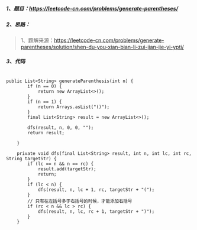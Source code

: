 ##### 1、题目：https://leetcode-cn.com/problems/generate-parentheses/
##### 2、思路：
> 1、题解来源：https://leetcode-cn.com/problems/generate-parentheses/solution/shen-du-you-xian-bian-li-zui-jian-jie-yi-ypti/
##### 3、代码
```

public List<String> generateParenthesis(int n) {
        if (n == 0) {
            return new ArrayList<>();
        }
        if (n == 1) {
            return Arrays.asList("()");
        }
        final List<String> result = new ArrayList<>();

        dfs(result, n, 0, 0, "");
        return result;

    }

    private void dfs(final List<String> result, int n, int lc, int rc, String targetStr) {
        if (lc == n && n == rc) {
            result.add(targetStr);
            return;
        }
        if (lc < n) {
            dfs(result, n, lc + 1, rc, targetStr + "(");
        }
        // 只有在左括号多于右括号的时候，才能添加右括号
        if (rc < n && lc > rc) {
            dfs(result, n, lc, rc + 1, targetStr + ")");
        }
    }
```
